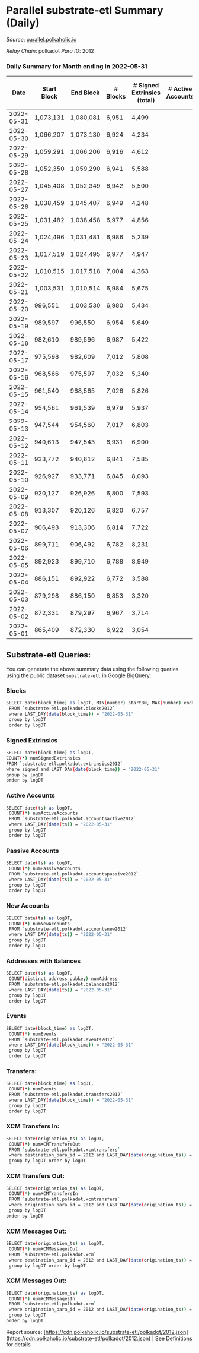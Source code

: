# Parallel substrate-etl Summary (Daily)

_Source_: [parallel.polkaholic.io](https://parallel.polkaholic.io)

*Relay Chain*: polkadot
*Para ID*: 2012



### Daily Summary for Month ending in 2022-05-31


| Date | Start Block | End Block | # Blocks | # Signed Extrinsics (total) | # Active Accounts | # Passive | # New | # Addresses with Balances | # Events | # Transfers | # XCM Transfers In | # XCM Transfers Out | # XCM In | # XCM Out | Issues | 
| ---- | ----------- | --------- | -------- | --------------------------- | ----------------- | --------- | ----- | ------------------------- | -------- | ----------- | ------------------ | ------------------- | -------- | --------- | ------ |
| 2022-05-31 | 1,073,131 | 1,080,081 | 6,951 | 4,499 |  |  |  | 38,284 | 52,031 | 9,282 ($2,837,953.98) | 118 ($254,021.64) | 54 ($106,310.20) | 119 | 56 |  |
| 2022-05-30 | 1,066,207 | 1,073,130 | 6,924 | 4,234 |  |  |  | 38,256 | 52,080 | 9,203 ($785,347.12) | 101 ($437,610.50) | 20 ($29,963.45) | 102 | 21 |  |
| 2022-05-29 | 1,059,291 | 1,066,206 | 6,916 | 4,612 |  |  |  | 38,230 | 50,957 | 9,039 ($472,274.97) | 111 ($112,989.76) | 24 ($90,764.84) | 112 | 26 |  |
| 2022-05-28 | 1,052,350 | 1,059,290 | 6,941 | 5,588 |  |  |  | 38,197 | 56,929 | 9,855 ($6,207,410.26) | 96 ($115,034.95) | 37 ($282,661.84) | 99 | 38 |  |
| 2022-05-27 | 1,045,408 | 1,052,349 | 6,942 | 5,500 |  |  |  | 38,178 | 58,956 | 9,899 ($2,173,371.07) | 132 ($122,246.83) | 50 ($204,290.04) | 140 | 58 |  |
| 2022-05-26 | 1,038,459 | 1,045,407 | 6,949 | 4,248 |  |  |  | 38,144 | 52,999 | 9,473 ($885,922.02) | 136 ($1,303,411.88) | 33 ($41,146.73) | 137 | 35 |  |
| 2022-05-25 | 1,031,482 | 1,038,458 | 6,977 | 4,856 |  |  |  | 38,107 | 56,467 | 9,705 ($2,090,842.92) | 155 ($417,525.86) | 34 ($128,920.58) | 156 | 35 |  |
| 2022-05-24 | 1,024,496 | 1,031,481 | 6,986 | 5,239 |  |  |  | 38,056 | 59,156 | 10,251 ($599,585.65) | 198 ($296,076.69) | 60 ($60,643.97) | 200 | 62 |  |
| 2022-05-23 | 1,017,519 | 1,024,495 | 6,977 | 4,947 |  |  |  | 37,999 | 57,782 | 9,765 ($944,099.55) | 178 ($115,744.99) | 20 ($10,257.72) | 179 | 22 |  |
| 2022-05-22 | 1,010,515 | 1,017,518 | 7,004 | 4,363 |  |  |  | 37,939 | 53,171 | 9,761 ($51,520,785.68) | 124 ($207,833.38) | 41 ($18,474.82) | 127 | 44 |  |
| 2022-05-21 | 1,003,531 | 1,010,514 | 6,984 | 5,675 |  |  |  | 37,903 | 61,138 | 11,006 ($18,854,817.83) | 139 ($316,302.20) | 28 ($161,488.59) | 140 | 29 |  |
| 2022-05-20 | 996,551 | 1,003,530 | 6,980 | 5,434 |  |  |  | 37,864 | 60,363 | 10,690 ($17,999,306.15) | 142 ($204,989.88) | 26 ($72,251.51) | 143 | 27 |  |
| 2022-05-19 | 989,597 | 996,550 | 6,954 | 5,649 |  |  |  | 37,809 | 60,876 | 10,536 ($2,044,885.30) | 188 ($406,464.58) | 40 ($236,403.73) | 189 | 41 |  |
| 2022-05-18 | 982,610 | 989,596 | 6,987 | 5,422 |  |  |  | 37,758 | 60,401 | 10,699 ($3,170,833.90) | 185 ($261,844.80) | 44 ($2,125,958.73) | 186 | 46 |  |
| 2022-05-17 | 975,598 | 982,609 | 7,012 | 5,808 |  |  |  | 37,693 | 62,806 | 10,635 ($54,456,155.01) | 217 ($480,855.56) | 40 ($204,244.01) | 218 | 41 |  |
| 2022-05-16 | 968,566 | 975,597 | 7,032 | 5,340 |  |  |  | 37,633 | 59,336 | 10,369 ($711,837.11) | 174 ($115,007.78) | 34 ($73,681.22) | 175 | 35 |  |
| 2022-05-15 | 961,540 | 968,565 | 7,026 | 5,826 |  |  |  | 37,590 | 59,702 | 9,728 ($1,616,346.72) | 164 ($165,432.99) | 43 ($190,457.56) | 165 | 44 |  |
| 2022-05-14 | 954,561 | 961,539 | 6,979 | 5,937 |  |  |  | 37,541 | 60,062 | 9,944 ($1,349,012.93) | 164 ($361,462.22) | 41 ($117,035.62) | 165 | 42 |  |
| 2022-05-13 | 947,544 | 954,560 | 7,017 | 6,803 |  |  |  | 37,502 | 66,188 | 10,927 ($2,803,504.57) | 186 ($387,298.15) | 63 ($127,612.27) | 188 | 64 |  |
| 2022-05-12 | 940,613 | 947,543 | 6,931 | 6,900 |  |  |  | 37,462 | 67,101 | 11,237 ($1,202,319.52) | 245 ($463,041.28) | 93 ($205,865.55) | 246 | 94 |  |
| 2022-05-11 | 933,772 | 940,612 | 6,841 | 7,585 |  |  |  | 37,407 | 71,678 | 11,528 ($20,596,110.13) | 298 ($13,870,908.32) | 140 ($5,819,836.00) | 303 | 147 |  |
| 2022-05-10 | 926,927 | 933,771 | 6,845 | 8,093 |  |  |  | 37,339 | 77,331 | 12,110 ($5,361,021.06) | 320 ($1,909,187.08) | 74 ($110,190.65) | 321 | 76 |  |
| 2022-05-09 | 920,127 | 926,926 | 6,800 | 7,593 |  |  |  | 37,265 | 74,015 | 12,022 ($4,403,256.44) | 362 ($1,208,316.11) | 85 ($262,759.90) | 364 | 91 |  |
| 2022-05-08 | 913,307 | 920,126 | 6,820 | 6,757 |  |  |  | 37,186 | 66,732 | 11,066 ($2,698,888.77) | 351 ($3,577,385.87) | 52 ($1,838,501.11) | 358 | 60 |  |
| 2022-05-07 | 906,493 | 913,306 | 6,814 | 7,722 |  |  |  | 37,082 | 70,738 | 11,692 ($7,310,290.32) | 378 ($2,138,676.31) | 68 ($272,068.40) | 391 | 82 |  |
| 2022-05-06 | 899,711 | 906,492 | 6,782 | 8,231 |  |  |  | 36,975 | 72,275 | 11,905 ($4,608,083.61) | 452 ($3,420,601.08) | 71 ($76,277.65) | 459 | 81 |  |
| 2022-05-05 | 892,923 | 899,710 | 6,788 | 8,949 |  |  |  | 36,896 | 76,288 | 13,365 ($6,616,787.48) | 534 ($3,598,969.70) | 86 ($184,035.10) | 548 | 100 |  |
| 2022-05-04 | 886,151 | 892,922 | 6,772 | 3,588 |  |  |  | 36,802 | 37,407 | 7,436 ($318,035.35) | 19 ($121,643.80) |   | 21 | 2 |  |
| 2022-05-03 | 879,298 | 886,150 | 6,853 | 3,320 |  |  |  | 36,797 | 35,586 | 6,891 ($4,771,824.96) |   |   |  |  |  |
| 2022-05-02 | 872,331 | 879,297 | 6,967 | 3,714 |  |  |  | 36,788 | 37,014 | 6,917 ($1,615,998.26) |   |   |  |  |  |
| 2022-05-01 | 865,409 | 872,330 | 6,922 | 3,054 |  |  |  | 36,785 | 33,561 | 6,106 ($88,344.69) |   |   |  |  |  |

## Substrate-etl Queries:
You can generate the above summary data using the following queries using the public dataset `substrate-etl` in Google BigQuery:

### Blocks
```bash
SELECT date(block_time) as logDT, MIN(number) startBN, MAX(number) endBN, COUNT(*) numBlocks 
 FROM `substrate-etl.polkadot.blocks2012`  
 where LAST_DAY(date(block_time)) = "2022-05-31" 
 group by logDT 
 order by logDT
```

### Signed Extrinsics
```bash
SELECT date(block_time) as logDT, 
COUNT(*) numSignedExtrinsics 
FROM `substrate-etl.polkadot.extrinsics2012`  
where signed and LAST_DAY(date(block_time)) = "2022-05-31" 
group by logDT 
order by logDT
```

### Active Accounts
```bash
SELECT date(ts) as logDT, 
 COUNT(*) numActiveAccounts 
 FROM `substrate-etl.polkadot.accountsactive2012` 
 where LAST_DAY(date(ts)) = "2022-05-31" 
 group by logDT 
 order by logDT
```

### Passive Accounts
```bash
SELECT date(ts) as logDT, 
 COUNT(*) numPassiveAccounts 
 FROM `substrate-etl.polkadot.accountspassive2012` 
 where LAST_DAY(date(ts)) = "2022-05-31" 
 group by logDT 
 order by logDT
```

### New Accounts
```bash
SELECT date(ts) as logDT, 
 COUNT(*) numNewAccounts 
 FROM `substrate-etl.polkadot.accountsnew2012` 
 where LAST_DAY(date(ts)) = "2022-05-31" 
 group by logDT
 order by logDT
```

### Addresses with Balances
```bash
SELECT date(ts) as logDT,
 COUNT(distinct address_pubkey) numAddress 
 FROM `substrate-etl.polkadot.balances2012` 
 where LAST_DAY(date(ts)) = "2022-05-31" 
 group by logDT 
 order by logDT
```

### Events
```bash
SELECT date(block_time) as logDT, 
 COUNT(*) numEvents 
 FROM `substrate-etl.polkadot.events2012` 
 where LAST_DAY(date(block_time)) = "2022-05-31" 
 group by logDT 
 order by logDT
```

### Transfers:
```bash
SELECT date(block_time) as logDT, 
 COUNT(*) numEvents 
 FROM `substrate-etl.polkadot.transfers2012` 
 where LAST_DAY(date(block_time)) = "2022-05-31" 
 group by logDT 
 order by logDT
```

### XCM Transfers In:
```bash
SELECT date(origination_ts) as logDT, 
 COUNT(*) numXCMTransfersOut 
 FROM `substrate-etl.polkadot.xcmtransfers` 
 where destination_para_id = 2012 and LAST_DAY(date(origination_ts)) = "2022-05-31" 
 group by logDT order by logDT
```

### XCM Transfers Out:
```bash
SELECT date(origination_ts) as logDT, 
 COUNT(*) numXCMTransfersIn 
 FROM `substrate-etl.polkadot.xcmtransfers` 
 where origination_para_id = 2012 and LAST_DAY(date(origination_ts)) = "2022-05-31" 
 group by logDT 
order by logDT
```

### XCM Messages Out:
```bash
SELECT date(origination_ts) as logDT, 
 COUNT(*) numXCMMessagesOut 
 FROM `substrate-etl.polkadot.xcm` 
 where destination_para_id = 2012 and LAST_DAY(date(origination_ts)) = "2022-05-31" 
 group by logDT order by logDT
```

### XCM Messages Out:
```bash
SELECT date(origination_ts) as logDT, 
 COUNT(*) numXCMMessagesIn 
 FROM `substrate-etl.polkadot.xcm` 
 where origination_para_id = 2012 and LAST_DAY(date(origination_ts)) = "2022-05-31" 
 group by logDT 
order by logDT
```


Report source: [https://cdn.polkaholic.io/substrate-etl/polkadot/2012.json](https://cdn.polkaholic.io/substrate-etl/polkadot/2012.json) | See [Definitions](/DEFINITIONS.md) for details
